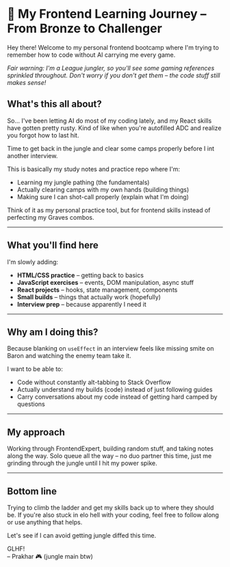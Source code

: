 # 🧠 My Frontend Learning Journey – From Bronze to Challenger

Hey there! Welcome to my personal frontend bootcamp where I'm trying to remember how to code without AI carrying me every game.

*Fair warning: I'm a League jungler, so you'll see some gaming references sprinkled throughout. Don't worry if you don't get them – the code stuff still makes sense!*

## What's this all about?

So... I've been letting AI do most of my coding lately, and my React skills have gotten pretty rusty. Kind of like when you're autofilled ADC and realize you forgot how to last hit.

Time to get back in the jungle and clear some camps properly before I int another interview.

This is basically my study notes and practice repo where I'm:
- Learning my jungle pathing (the fundamentals) 
- Actually clearing camps with my own hands (building things)
- Making sure I can shot-call properly (explain what I'm doing)

Think of it as my personal practice tool, but for frontend skills instead of perfecting my Graves combos.

---

## What you'll find here

I'm slowly adding:
- **HTML/CSS practice** – getting back to basics
- **JavaScript exercises** – events, DOM manipulation, async stuff
- **React projects** – hooks, state management, components
- **Small builds** – things that actually work (hopefully)
- **Interview prep** – because apparently I need it

---

## Why am I doing this?

Because blanking on `useEffect` in an interview feels like missing smite on Baron and watching the enemy team take it.

I want to be able to:
- Code without constantly alt-tabbing to Stack Overflow
- Actually understand my builds (code) instead of just following guides
- Carry conversations about my code instead of getting hard camped by questions

---

## My approach

Working through FrontendExpert, building random stuff, and taking notes along the way. Solo queue all the way – no duo partner this time, just me grinding through the jungle until I hit my power spike.

---

## Bottom line

Trying to climb the ladder and get my skills back up to where they should be. If you're also stuck in elo hell with your coding, feel free to follow along or use anything that helps.

Let's see if I can avoid getting jungle diffed this time.

GLHF!  
– Prakhar 🎮 (jungle main btw)
